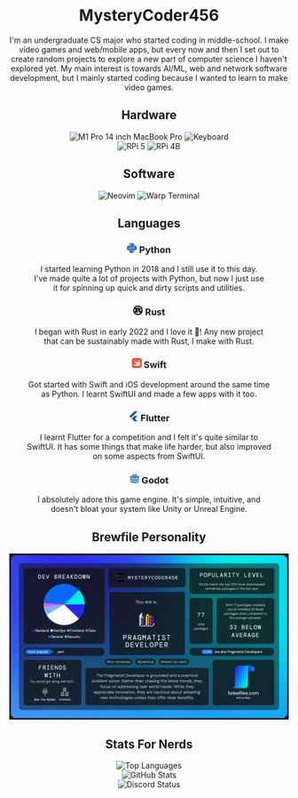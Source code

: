 <h1 align="center">MysteryCoder456</h1>

<div align="center">
  I'm an undergraduate CS major who started coding in middle-school. I make video games and web/mobile apps, but every now and then
  I set out to create random projects to explore a new part of computer science I haven't explored yet. My main interest is towards
  AI/ML, web and network software development, but I mainly started coding because I wanted to learn to make video games.
</div>

<div align="center">
  <h2>Hardware</h2>
  <img src="https://img.shields.io/badge/M1%20Pro-MacBook_Pro_14_inch-%23ffffff?style=for-the-badge&logo=apple" alt="M1 Pro 14 inch MacBook Pro" />
  <img src="https://img.shields.io/badge/Keychron_K2-Keyboard-%23FE4F0E?style=for-the-badge&logo=monkeytype&logoColor=%23FE4F0E" alt="Keyboard" />
  <br>
  <img src="https://img.shields.io/badge/Raspberry%20Pi%205-%23A22846?style=for-the-badge&logo=raspberry%20pi" alt="RPi 5" />
  <img src="https://img.shields.io/badge/Raspberry%20Pi%204B-%23A22846?style=for-the-badge&logo=raspberry%20pi" alt="RPi 4B" />
</div>

<div align="center">
  <h2>Software</h2>
  <img src="https://img.shields.io/badge/Neovim-Editor-%2357A143?style=for-the-badge&logo=neovim&link=https%3A%2F%2Fgithub.com%2FMysteryCoder456%2Fnvim" alt="Neovim" />
  <img src="https://img.shields.io/badge/Warp-Terminal-%2301A4FF?style=for-the-badge&logo=warp&link=https%3A%2F%2Fapp.warp.dev%2Freferral%2F26LPVW" alt="Warp Terminal" />
</div>

<div align="center">
  <h2>Languages</h2>
  
  <h3><img src="/logos/python.svg" width=18px /> Python</h3>
  <p>
    I started learning Python in 2018 and I still use it to this day.<br>
    I've made quite a lot of projects with Python, but now I just use<br>
    it for spinning up quick and dirty scripts and utilities.
  </p>
  
  <h3><img src="/logos/rust.svg" width=18px style="background: #EA735E;" /> Rust</h3>
  <p>
    I began with Rust in early 2022 and I love it 🦀! Any new project<br>
    that can be sustainably made with Rust, I make with Rust.
  </p>
  
  <h3><img src="/logos/swift.svg" width=18px /> Swift</h3>
  <p>
    Got started with Swift and iOS development around the same time<br>
    as Python. I learnt SwiftUI and made a few apps with it too.
  </p>
  
  <h3><img src="/logos/flutter.svg" width=18px /> Flutter</h3>
  <p>
    I learnt Flutter for a competition and I felt it's quite similar to<br>
    SwiftUI. It has some things that make life harder, but also improved<br>
    on some aspects from SwiftUI.
  </p>
  
  <h3><img src="/logos/godotengine.svg" width=18px /> Godot</h3> 
  <p>
    I absolutely adore this game engine. It's simple, intuitive, and<br>
    doesn't bloat your system like Unity or Unreal Engine.
  </p>
</div>

<div align="center">
  <h2>Brewfile Personality</h2>
  <img src="/brewfile.png" width="768px" />
</div>

<div align="center">
  <h2>Stats For Nerds</h2>
  <img src="https://github-readme-stats.vercel.app/api/top-langs/?username=MysteryCoder456&layout=compact&count_private=true&theme=github_dark&hide=tcl,cython,makefile,css,jupyter_notebook&langs_count=10" alt="Top Languages" />
  <br>
  <img src="https://github-readme-stats.vercel.app/api?username=MysteryCoder456&count_private=true&show_icons=true&theme=github_dark" alt="GitHub Stats" />
  <br>
  <img src="https://discord.c99.nl/widget/theme-1/400857098121904149.png" alt="Discord Status" />
</div>
